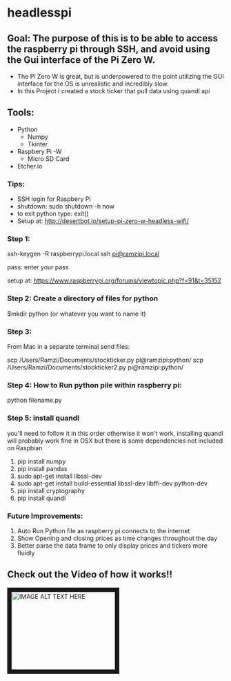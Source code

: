 # headlesspi

## Goal: The purpose of this is to be able to access the raspberry pi through SSH, and avoid using the Gui interface of the Pi Zero W. 

* The Pi Zero W is great, but is underpowered to the point utilizing the GUI interface for the OS is unrealistic and incredibly slow. 
* In this Project I created a stock ticker that pull data using quandl api

## Tools:
  * Python
    * Numpy
    * Tkinter 
  * Raspbery Pi -W
    * Micro SD Card
  * Etcher.io



### Tips:
* SSH login for Raspbery Pi
* shutdown: sudo shutdown -h now
* to exit python type: exit()
* Setup at: http://desertbot.io/setup-pi-zero-w-headless-wifi/


### Step 1: 

ssh-keygen -R raspberrypi.local
ssh pi@ramzipi.local

pass: enter your pass


setup at: https://www.raspberrypi.org/forums/viewtopic.php?f=91&t=35152


### Step 2: Create a directory of files for python

$mkdir python (or whatever you want to name it)



### Step 3: 
From Mac in a separate terminal send files: 

scp /Users/Ramzi/Documents/stockticker.py pi@ramzipi:python/
scp /Users/Ramzi/Documents/stockticker2.py pi@ramzipi:python/


### Step 4: How to Run python pile within raspberry pi:

python filename.py 


### Step 5: install quandl 


you'll need to follow it in this order otherwise it won't work, installing quandl will probably work fine in OSX but there is some dependencies not included on Raspbian 

1. pip install numpy
2. pip install pandas
3. sudo apt-get install libssl-dev
4. sudo apt-get install build-essential libssl-dev libffi-dev python-dev
5. pip install cryptography
6. pip install quandl


### Future Improvements:
1.  Auto Run Python file as raspberry pi connects to the internet
2. Show Opening and closing prices as time changes throughout the day
3. Better parse the data frame to only display prices and tickers more fluidly




## Check out the Video of how it works!!
<a href="http://www.youtube.com/watch?feature=player_embedded&v=bJVFLXuJrB4
" target="_blank"><img src="http://img.youtube.com/vi/bJVFLXuJrB4/0.jpg" 
alt="IMAGE ALT TEXT HERE" width="240" height="180" border="10" /></a>

